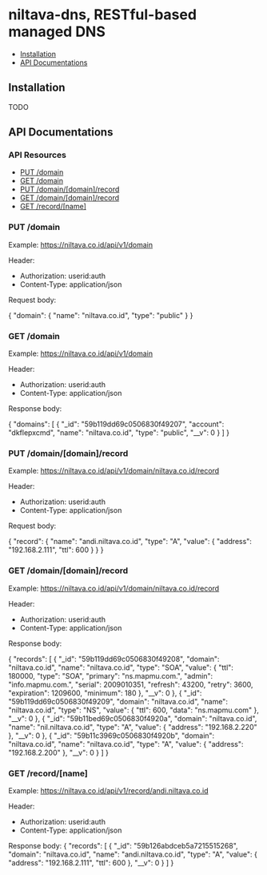 # niltava-dns, RESTful-based managed DNS

* [Installation](#installation)
* [API Documentations](#api-documentations)

## Installation
TODO

## API Documentations

### API Resources

  - [PUT /domain](#put-domain)
  - [GET /domain](#get-domain)
  - [PUT /domain/[domain]/record](#put-domain-record)
  - [GET /domain/[domain]/record](#get-domain-record)
  - [GET /record/[name]](#get-record)

### PUT /domain

Example: https://niltava.co.id/api/v1/domain

Header:

  - Authorization: userid:auth
  - Content-Type: application/json

Request body:

  {
    "domain": {
      "name": "niltava.co.id",
      "type": "public"
    }
  }

### GET /domain

Example: https://niltava.co.id/api/v1/domain

Header:

  - Authorization: userid:auth
  - Content-Type: application/json

Response body:

  {
    "domains": [
      {
        "_id": "59b119dd69c0506830f49207",
        "account": "dkflepxcmd",
        "name": "niltava.co.id",
        "type": "public",
        "__v": 0
      }
    ]
  }

### PUT /domain/[domain]/record

Example: https://niltava.co.id/api/v1/domain/niltava.co.id/record

Header:

  - Authorization: userid:auth
  - Content-Type: application/json

Request body:

  {
    "record": {
      "name": "andi.niltava.co.id",
      "type": "A",
      "value": {
        "address": "192.168.2.111",
        "ttl": 600
      }
    }
  }

### GET /domain/[domain]/record

Example: https://niltava.co.id/api/v1/domain/niltava.co.id/record

Header:

  - Authorization: userid:auth
  - Content-Type: application/json

Response body:

  {
      "records": [
          {
              "_id": "59b119dd69c0506830f49208",
              "domain": "niltava.co.id",
              "name": "niltava.co.id",
              "type": "SOA",
              "value": {
                  "ttl": 180000,
                  "type": "SOA",
                  "primary": "ns.mapmu.com.",
                  "admin": "info.mapmu.com.",
                  "serial": 2009010351,
                  "refresh": 43200,
                  "retry": 3600,
                  "expiration": 1209600,
                  "minimum": 180
              },
              "__v": 0
          },
          {
              "_id": "59b119dd69c0506830f49209",
              "domain": "niltava.co.id",
              "name": "niltava.co.id",
              "type": "NS",
              "value": {
                  "ttl": 600,
                  "data": "ns.mapmu.com"
              },
              "__v": 0
          },
          {
              "_id": "59b11bed69c0506830f4920a",
              "domain": "niltava.co.id",
              "name": "nil.niltava.co.id",
              "type": "A",
              "value": {
                  "address": "192.168.2.220"
              },
              "__v": 0
          },
          {
              "_id": "59b11c3969c0506830f4920b",
              "domain": "niltava.co.id",
              "name": "niltava.co.id",
              "type": "A",
              "value": {
                  "address": "192.168.2.200"
              },
              "__v": 0
          }
      ]
  }

### GET /record/[name]

Example: https://niltava.co.id/api/v1/record/andi.niltava.co.id

Header:

  - Authorization: userid:auth
  - Content-Type: application/json

Response body:
  {
    "records": [
        {
            "_id": "59b126abdceb5a7215515268",
            "domain": "niltava.co.id",
            "name": "andi.niltava.co.id",
            "type": "A",
            "value": {
                "address": "192.168.2.111",
                "ttl": 600
            },
            "__v": 0
        }
    ]
}
